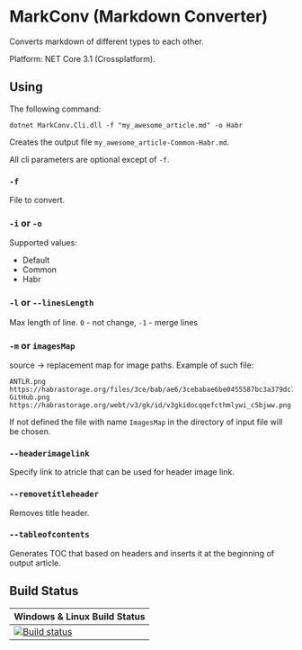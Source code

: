 # MarkConv (Markdown Converter)

Converts markdown of different types to each other.

Platform: NET Core 3.1 (Crossplatform).

## Using

The following command:

```
dotnet MarkConv.Cli.dll -f "my_awesome_article.md" -o Habr
```

Creates the output file `my_awesome_article-Common-Habr.md`.

All cli parameters are optional except of `-f`.

### `-f`

File to convert.

### `-i` or `-o`

Supported values:

* Default
* Common
* Habr

### `-l` or `--linesLength`

Max length of line. `0` - not change, `-1` - merge lines

### `-m` or `imagesMap`

source -> replacement map for image paths. Example of such file:

```
ANTLR.png https://habrastorage.org/files/3ce/bab/ae6/3cebabae6be0455587bc3a379dc7a4f9.png
GitHub.png https://habrastorage.org/webt/v3/gk/id/v3gkidocqqefcthmlywi_c5bjww.png
```

If not defined the file with name `ImagesMap` in the directory of input file will be chosen.

### `--headerimagelink`

Specify link to atricle that can be used for header image link.

### `--removetitleheader`

Removes title header.

### `--tableofcontents`

Generates TOC that based on headers and inserts it at the beginning of output article.

## Build Status

| Windows & Linux Build Status |
|---|
| [![Build status](https://ci.appveyor.com/api/projects/status/jc9rqhgf7k8h5ajc?svg=true)](https://ci.appveyor.com/project/KvanTTT/markconv) |